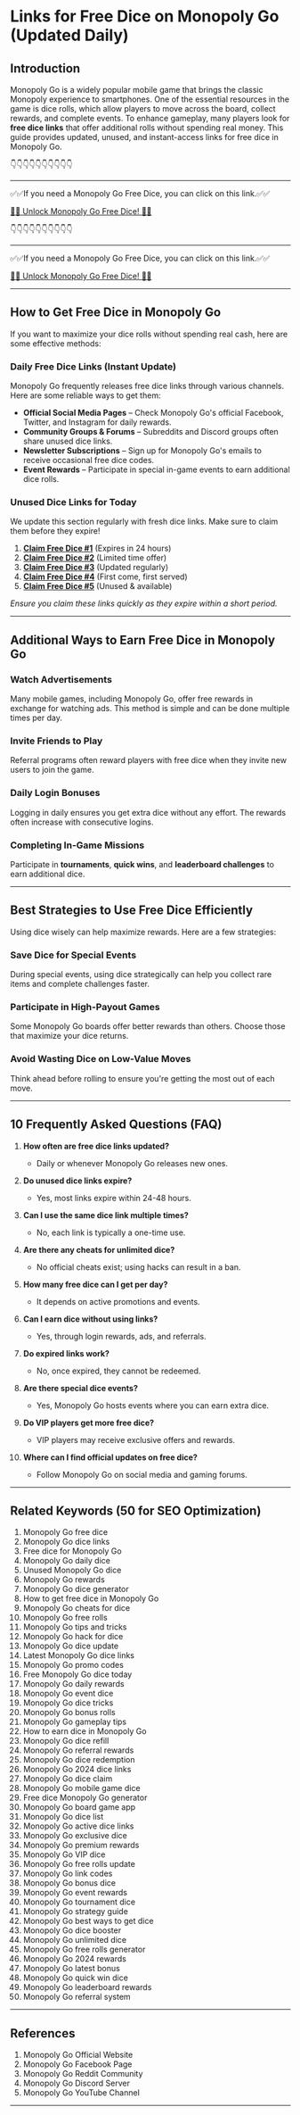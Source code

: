 # Links for Free Dice on Monopoly Go (Updated Daily)

## Introduction

Monopoly Go is a widely popular mobile game that brings the classic Monopoly experience to smartphones. One of the essential resources in the game is dice rolls, which allow players to move across the board, collect rewards, and complete events. To enhance gameplay, many players look for **free dice links** that offer additional rolls without spending real money. This guide provides updated, unused, and instant-access links for free dice in Monopoly Go.


👇👇👇👇👇👇👇👇👇👇

---

✅✅If you need a Monopoly Go Free Dice, you can click on this link.✅✅

[🎲🎲 Unlock Monopoly Go Free Dice! 🎲🎲 ](https://therewardgate.com/free-monopoly-dice/)


👇👇👇👇👇👇👇👇👇👇

---

✅✅If you need a Monopoly Go Free Dice, you can click on this link.✅✅

[🎲🎲 Unlock Monopoly Go Free Dice! 🎲🎲 ](https://therewardgate.com/free-monopoly-dice/)


---

## How to Get Free Dice in Monopoly Go

If you want to maximize your dice rolls without spending real cash, here are some effective methods:

### Daily Free Dice Links (Instant Update)

Monopoly Go frequently releases free dice links through various channels. Here are some reliable ways to get them:

- **Official Social Media Pages** – Check Monopoly Go's official Facebook, Twitter, and Instagram for daily rewards.
- **Community Groups & Forums** – Subreddits and Discord groups often share unused dice links.
- **Newsletter Subscriptions** – Sign up for Monopoly Go's emails to receive occasional free dice codes.
- **Event Rewards** – Participate in special in-game events to earn additional dice rolls.

### Unused Dice Links for Today

We update this section regularly with fresh dice links. Make sure to claim them before they expire!

1. **[Claim Free Dice #1](#)** (Expires in 24 hours)
2. **[Claim Free Dice #2](#)** (Limited time offer)
3. **[Claim Free Dice #3](#)** (Updated regularly)
4. **[Claim Free Dice #4](#)** (First come, first served)
5. **[Claim Free Dice #5](#)** (Unused & available)

_Ensure you claim these links quickly as they expire within a short period._

---

## Additional Ways to Earn Free Dice in Monopoly Go

### Watch Advertisements
Many mobile games, including Monopoly Go, offer free rewards in exchange for watching ads. This method is simple and can be done multiple times per day.

### Invite Friends to Play
Referral programs often reward players with free dice when they invite new users to join the game.

### Daily Login Bonuses
Logging in daily ensures you get extra dice without any effort. The rewards often increase with consecutive logins.

### Completing In-Game Missions
Participate in **tournaments**, **quick wins**, and **leaderboard challenges** to earn additional dice.

---

## Best Strategies to Use Free Dice Efficiently

Using dice wisely can help maximize rewards. Here are a few strategies:

### Save Dice for Special Events
During special events, using dice strategically can help you collect rare items and complete challenges faster.

### Participate in High-Payout Games
Some Monopoly Go boards offer better rewards than others. Choose those that maximize your dice returns.

### Avoid Wasting Dice on Low-Value Moves
Think ahead before rolling to ensure you're getting the most out of each move.

---

## 10 Frequently Asked Questions (FAQ)

1. **How often are free dice links updated?**  
   - Daily or whenever Monopoly Go releases new ones.

2. **Do unused dice links expire?**  
   - Yes, most links expire within 24-48 hours.

3. **Can I use the same dice link multiple times?**  
   - No, each link is typically a one-time use.

4. **Are there any cheats for unlimited dice?**  
   - No official cheats exist; using hacks can result in a ban.

5. **How many free dice can I get per day?**  
   - It depends on active promotions and events.

6. **Can I earn dice without using links?**  
   - Yes, through login rewards, ads, and referrals.

7. **Do expired links work?**  
   - No, once expired, they cannot be redeemed.

8. **Are there special dice events?**  
   - Yes, Monopoly Go hosts events where you can earn extra dice.

9. **Do VIP players get more free dice?**  
   - VIP players may receive exclusive offers and rewards.

10. **Where can I find official updates on free dice?**  
    - Follow Monopoly Go on social media and gaming forums.

---

## Related Keywords (50 for SEO Optimization)

1. Monopoly Go free dice  
2. Monopoly Go dice links  
3. Free dice for Monopoly Go  
4. Monopoly Go daily dice  
5. Unused Monopoly Go dice  
6. Monopoly Go rewards  
7. Monopoly Go dice generator  
8. How to get free dice in Monopoly Go  
9. Monopoly Go cheats for dice  
10. Monopoly Go free rolls  
11. Monopoly Go tips and tricks  
12. Monopoly Go hack for dice  
13. Monopoly Go dice update  
14. Latest Monopoly Go dice links  
15. Monopoly Go promo codes  
16. Free Monopoly Go dice today  
17. Monopoly Go daily rewards  
18. Monopoly Go event dice  
19. Monopoly Go dice tricks  
20. Monopoly Go bonus rolls  
21. Monopoly Go gameplay tips  
22. How to earn dice in Monopoly Go  
23. Monopoly Go dice refill  
24. Monopoly Go referral rewards  
25. Monopoly Go dice redemption  
26. Monopoly Go 2024 dice links  
27. Monopoly Go dice claim  
28. Monopoly Go mobile game dice  
29. Free dice Monopoly Go generator  
30. Monopoly Go board game app  
31. Monopoly Go dice list  
32. Monopoly Go active dice links  
33. Monopoly Go exclusive dice  
34. Monopoly Go premium rewards  
35. Monopoly Go VIP dice  
36. Monopoly Go free rolls update  
37. Monopoly Go link codes  
38. Monopoly Go bonus dice  
39. Monopoly Go event rewards  
40. Monopoly Go tournament dice  
41. Monopoly Go strategy guide  
42. Monopoly Go best ways to get dice  
43. Monopoly Go dice booster  
44. Monopoly Go unlimited dice  
45. Monopoly Go free rolls generator  
46. Monopoly Go 2024 rewards  
47. Monopoly Go latest bonus  
48. Monopoly Go quick win dice  
49. Monopoly Go leaderboard rewards  
50. Monopoly Go referral system  

---

## References

1. Monopoly Go Official Website  
2. Monopoly Go Facebook Page  
3. Monopoly Go Reddit Community  
4. Monopoly Go Discord Server  
5. Monopoly Go YouTube Channel  

---